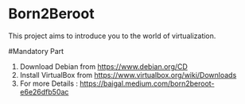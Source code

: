 # Born2Beroot
This project aims to introduce you to the world of virtualization.

#Mandatory Part
1. Download Debian from https://www.debian.org/CD
2. Install VirtualBox from https://www.virtualbox.org/wiki/Downloads
3. For more Details : https://baigal.medium.com/born2beroot-e6e26dfb50ac
